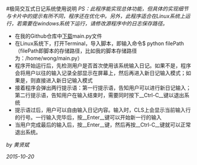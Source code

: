 #极简交互式日记系统使用说明
_PS：此程序能实现总体功能，但具体的实现细节与卡片中的提示有所不同，程序还在优化中。另外，此程序适合在Linux系统上运行，若需要在windows系统下运行，请修改源程序中的日志保存路径。_

 + 在我的Github仓库中[下载](https://github.com/wong-github/OMOOC2py/tree/master/_src/om2py0w/0wex1)main.py文件
 + 在Linux系统下，打开Terminal，导入脚本，即输入命令$ python filePath（filePath即脚本的存储路径，比如我的脚本存储路径为：/home/wong/main.py）
 + 程序开始运行后，先检测用户是否首次使用该系统输入日记。如果不是，程序会将用户以往的输入记录全部显示在屏幕上，然后再进入新日记输入模式；如果是，则直接进入新日记输入模式
 + 接着程序会弹出两行提示语：第一行提示语，告知用户可以进行新日记输入；第二行提示语，告知用户在输入结束时，需要同时按下__Ctrl-C__键以退出系统
 + 提示语过后，用户可以自由输入日记内容。输入时，CLS上会显示当前输入行的行号。一行输入完毕后，按__Enter__键可以开始新一行的输入
 + 当用户完成最后的输入后，按__Enter__键，然后再按__Ctrl-C__键就可以正常退出系统。

_by 黄贤斌_

_2015-10-20_
